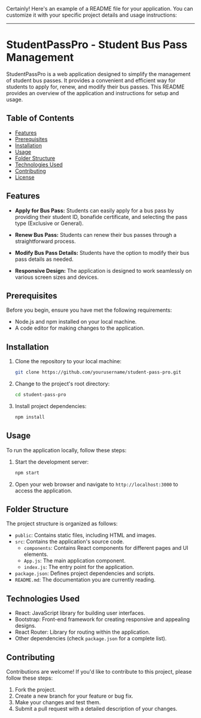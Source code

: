 Certainly! Here's an example of a README file for your application. You can customize it with your specific project details and usage instructions:

---

# StudentPassPro - Student Bus Pass Management

StudentPassPro is a web application designed to simplify the management of student bus passes. It provides a convenient and efficient way for students to apply for, renew, and modify their bus passes. This README provides an overview of the application and instructions for setup and usage.

## Table of Contents

- [Features](#features)
- [Prerequisites](#prerequisites)
- [Installation](#installation)
- [Usage](#usage)
- [Folder Structure](#folder-structure)
- [Technologies Used](#technologies-used)
- [Contributing](#contributing)
- [License](#license)

## Features

- **Apply for Bus Pass:** Students can easily apply for a bus pass by providing their student ID, bonafide certificate, and selecting the pass type (Exclusive or General).

- **Renew Bus Pass:** Students can renew their bus passes through a straightforward process.

- **Modify Bus Pass Details:** Students have the option to modify their bus pass details as needed.

- **Responsive Design:** The application is designed to work seamlessly on various screen sizes and devices.

## Prerequisites

Before you begin, ensure you have met the following requirements:

- Node.js and npm installed on your local machine.
- A code editor for making changes to the application.

## Installation

1. Clone the repository to your local machine:

   ```bash
   git clone https://github.com/yourusername/student-pass-pro.git
   ```

2. Change to the project's root directory:

   ```bash
   cd student-pass-pro
   ```

3. Install project dependencies:

   ```bash
   npm install
   ```

## Usage

To run the application locally, follow these steps:

1. Start the development server:

   ```bash
   npm start
   ```

2. Open your web browser and navigate to `http://localhost:3000` to access the application.

## Folder Structure

The project structure is organized as follows:

- `public`: Contains static files, including HTML and images.
- `src`: Contains the application's source code.
  - `components`: Contains React components for different pages and UI elements.
  - `App.js`: The main application component.
  - `index.js`: The entry point for the application.
- `package.json`: Defines project dependencies and scripts.
- `README.md`: The documentation you are currently reading.

## Technologies Used

- React: JavaScript library for building user interfaces.
- Bootstrap: Front-end framework for creating responsive and appealing designs.
- React Router: Library for routing within the application.
- Other dependencies (check `package.json` for a complete list).

## Contributing

Contributions are welcome! If you'd like to contribute to this project, please follow these steps:

1. Fork the project.
2. Create a new branch for your feature or bug fix.
3. Make your changes and test them.
4. Submit a pull request with a detailed description of your changes.